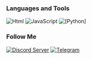 ### Languages and Tools
![Html](https://img.shields.io/badge/-Html-FF4500?style=for-the-badge&logo=html&logoColor=FF4500)
![JavaScript](https://img.shields.io/badge/-JavaScript-FFA500?style=for-the-badge&logo=Java&logoColor=E9D54D)
![[Python]](https://img.shields.io/badge/-Python-E6E6FA?style=for-the-badge&logo=python&logoColor=0000FF)

### Follow Me
[![Discord Server](https://img.shields.io/badge/-Discord-00CED1?style=for-the-badge&logo=Discord&logoColor=4682B4)](https://gamesserver.cf)
[![Telegram](https://img.shields.io/badge/-Telegram-4682B4?style=for-the-badge&logo=telegram&logoColor=27A0D9)](https://t.me/Bobik2222)
